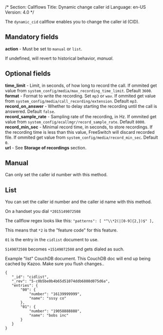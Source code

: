/*
Section: Callflows
Title: Dynamic change caller id
Language: en-US
Version: 4.0
*/

The `dynamic_cid` callflow enables you to change the caller id (CID).

## Mandatory fields

**action** - Must be set to `manual` or `list`.

If undefined, will revert to historical behavior, *manual*. 

## Optional fields

**time_limit** - Limit, in seconds, of how long to record the call. If ommited get value from `system_config/media/max_recording_time_limit`. Default `3600`.  
**format** - Format to write the recording. Set `mp3` or `wav`. If ommited get value from `system_config/media/call_recording/extension`. Default `mp3`.  
**record_on_answer** - Whether to delay starting the recording until the call is answered. Default `false`.  
**record_sample_rate** - Sampling rate of the recording, in Hz. If ommited get value from `system_config/ecallmgr/record_sample_rate`. Default `8000`.  
**record_min_sec** - Minimal record time, in seconds, to store recordings. If the recording time is less than this value, FreeSwitch will discard recorded file. If ommited get value from `system_config/media/record_min_sec`. Default `0`.  
**url** - See **Storage of recordings** section.

## Manual

Can only set the caller id number with this method.

## List

You can set the caller id number and the caller id name with this
method.

On a handset you dial `*2015149072508`

The callflow regex looks like this:
`
   "patterns": [
       "^\\*2(|[0-9]{2,})$"
	   ],
`

This means that `*2` is the "feature code" for this feature.

`01` is the entry in the `cidlist` document to use.

`5149072508` becomes `+15149072508` and gets dialed as such.

Example "list" CouchDB document.  This CouchDB doc will end up being
cached by Kazoo.  Make sure you flush changes..


```
{
   "_id": "cidlist",
   "_rev": "5-c0b5be0b4b65d51074ddb6808d075d6a",
   "entries": {
       "00": {
           "number": "16139999999",
           "name": "sssy co"
       },
       "01": {
           "number": "19058888888",
           "name": "bobs inc"
       }
   }
}
```



